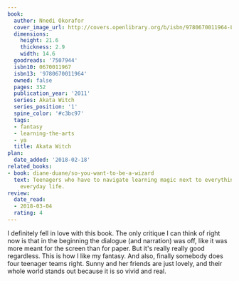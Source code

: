 ```yaml
---
book:
  author: Nnedi Okorafor
  cover_image_url: http://covers.openlibrary.org/b/isbn/9780670011964-L.jpg
  dimensions:
    height: 21.6
    thickness: 2.9
    width: 14.6
  goodreads: '7507944'
  isbn10: 0670011967
  isbn13: '9780670011964'
  owned: false
  pages: 352
  publication_year: '2011'
  series: Akata Witch
  series_position: '1'
  spine_color: '#c3bc97'
  tags:
  - fantasy
  - learning-the-arts
  - ya
  title: Akata Witch
plan:
  date_added: '2018-02-18'
related_books:
- book: diane-duane/so-you-want-to-be-a-wizard
  text: Teenagers who have to navigate learning magic next to everything else in their
    everyday life.
review:
  date_read:
  - 2018-03-04
  rating: 4
---
```


I definitely fell in love with this book. The only critique I can think of right now is that in the beginning the
dialogue (and narration) was off, like it was more meant for the screen than for paper. But it's really really
good regardless. This is how I like my fantasy. And also, finally somebody does four teenager teams right. Sunny and her
friends are just lovely, and their whole world stands out because it is so vivid and real.
